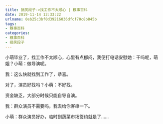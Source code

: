 ```yaml
---
title: 搞笑段子->找工作不太顺心 | 糗事百科
date: 2019-11-14 12:33:22
urlname: 0eb25c3bf0d39216036dfcf70c8b845b
tags: 
- 糗事百科
categories:
- 糗事百科
- 搞笑段子
---
```

小萌毕业了，找工作不太顺心，心里有点郁闷，我便打电话安慰她：干吗呢，萌姐？小萌：做导演呢。

我：这么快就找到工作了，恭喜。

对了，演员好找吗？小萌：不好找。

资金缺乏，大部分时候只能自导自演。

我：群众演员不需要吗，我去给你客串一下。

小萌：群众演员好办，临时到蔬菜市场签约就是了……


